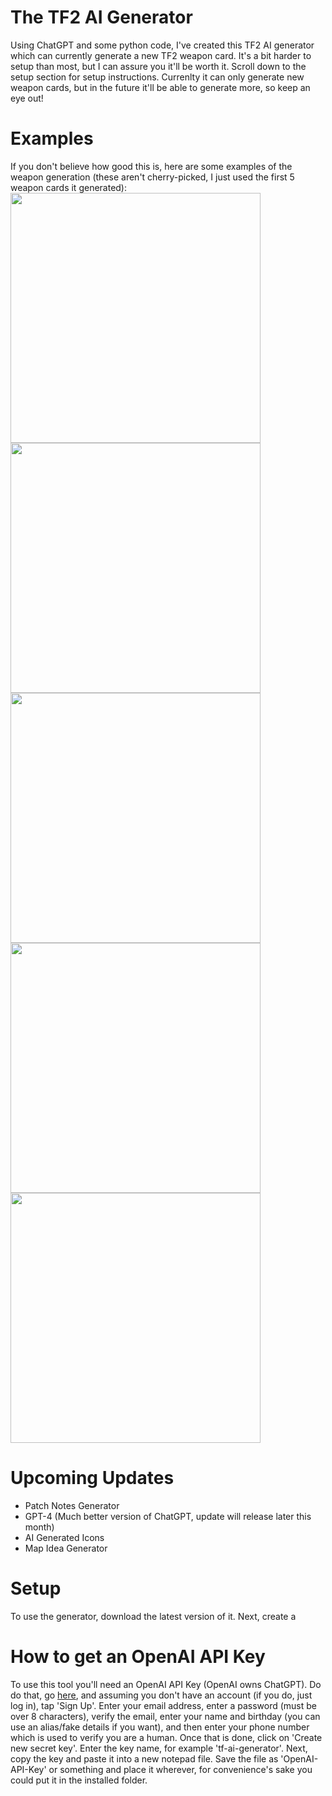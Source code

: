 # The TF2 AI Generator
Using ChatGPT and some python code, I've created this TF2 AI generator which can currently generate a new TF2 weapon card. It's a bit harder to setup than most, but I can assure you it'll be worth it. Scroll down to the setup section for setup instructions. Currenlty it can only generate new weapon cards, but in the future it'll be able to generate more, so keep an eye out!

# Examples
If you don't believe how good this is, here are some examples of the weapon generation (these aren't cherry-picked, I just used the first 5 weapon cards it generated): <br />
<img src="https://github.com/FatalError418/TF2-Auto-Generation/assets/139549531/1942f080-9f01-4e0b-9c23-8dbe5b27d012" width="400"/> <br />
<img src="https://github.com/FatalError418/TF2-Auto-Generation/assets/139549531/34ae155f-c418-4def-8aef-9fdccdfc13e4" width="400"/> <br />
<img src="https://github.com/FatalError418/TF2-Auto-Generation/assets/139549531/9c5be52d-6f5d-41d3-bf85-d8fc71f799f1" width="400"/> <br />
<img src="https://github.com/FatalError418/TF2-Auto-Generation/assets/139549531/65e7a6b6-90db-4cab-b7e9-91c80186ac7e" width="400"/> <br />
<img src="https://github.com/FatalError418/TF2-Auto-Generation/assets/139549531/51572c94-e077-47aa-80bc-a2822cc69dfa" width="400"/> <br />

# Upcoming Updates
- Patch Notes Generator
- GPT-4 (Much better version of ChatGPT, update will release later this month)
- AI Generated Icons
- Map Idea Generator

# Setup
To use the generator, download the latest version of it. Next, create a 

# How to get an OpenAI API Key
To use this tool you'll need an OpenAI API Key (OpenAI owns ChatGPT). Do do that, go [here](https://platform.openai.com/account/api-keys), and assuming you don't have an account (if you do, just log in), tap 'Sign Up'. Enter your email address, enter a password (must be over 8 characters), verify the email, enter your name and birthday (you can use an alias/fake details if you want), and then enter your phone number which is used to verify you are a human. Once that is done, click on 'Create new secret key'. Enter the key name, for example 'tf-ai-generator'. Next, copy the key and paste it into a new notepad file. Save the file as 'OpenAI-API-Key' or something and place it wherever, for convenience's sake you could put it in the installed folder.
